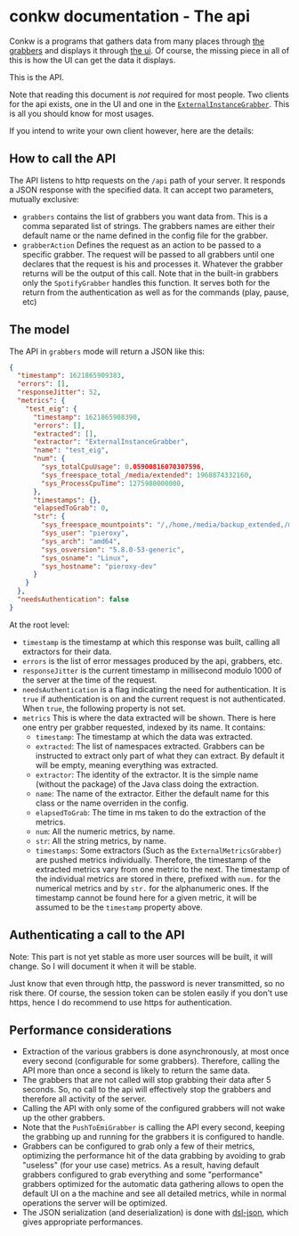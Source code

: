 # conkw documentation - The api

Conkw is a programs that gathers data from many places through [the grabbers](LIST_GRABBERS.md) and displays it through [the ui](UI.md). Of course, the missing piece in all of this is how the UI can get the data it displays.

This is the API. 

Note that reading this document is *not* required for most people. Two clients for the api exists, one in the UI and one in the [`ExternalInstanceGrabber`](GRABBER_EIG.md). This is all you should know for most usages.

If you intend to write your own client however, here are the details:

## How to call the API

The API listens to http requests on the `/api` path of your server. It responds a JSON response with the specified data. It can accept two parameters, mutually exclusive:

* `grabbers` contains the list of grabbers you want data from. This is a comma separated list of strings. The grabbers names are either their default name or the name defined in the config file for the grabber.
* `grabberAction` Defines the request as an action to be passed to a specific grabber. The request will be passed to all grabbers until one declares that the request is his and processes it. Whatever the grabber returns will be the output of this call. Note that in the built-in grabbers only the `SpotifyGrabber` handles this function. It serves both for the return from the authentication as well as for the commands (play, pause, etc)


## The model
The API in `grabbers` mode will return a JSON like this:

```json
{
  "timestamp": 1621865909383,
  "errors": [],
  "responseJitter": 52,
  "metrics": {
    "test_eig": {
      "timestamp": 1621865908390,
      "errors": [],
      "extracted": [],
      "extractor": "ExternalInstanceGrabber",
      "name": "test_eig",
      "num": {
        "sys_totalCpuUsage": 0.05900816070307596,
        "sys_freespace_total_/media/extended": 1968874332160,
        "sys_ProcessCpuTime": 1275980000000,
      },
      "timestamps": {},
      "elapsedToGrab": 0,
      "str": {
        "sys_freespace_mountpoints": "/,/home,/media/backup_extended,/media/extended,/media/Travail,/media/movies,/media/rw-media",
        "sys_user": "pieroxy",
        "sys_arch": "amd64",
        "sys_osversion": "5.8.0-53-generic",
        "sys_osname": "Linux",
        "sys_hostname": "pieroxy-dev"
      }
    }
  },
  "needsAuthentication": false
}
```

At the root level:

* `timestamp` is the timestamp at which this response was built, calling all extractors for their data.
* `errors` is the list of error messages produced by the api, grabbers, etc.
* `responseJitter` is the current timestamp in millisecond modulo 1000 of the server at the time of the request. 
* `needsAuthentication` is a flag indicating the need for authentication. It is `true` if authentication is on and the current request is not authenticated. When `true`, the following property is not set.
* `metrics` This is where the data extracted will be shown. There is here one entry per grabber requested, indexed by its name. It contains:
   * `timestamp`: The timestamp at which the data was extracted.
   * `extracted`: The list of namespaces extracted. Grabbers can be instructed to extract only part of what they can extract. By default it will be empty, meaning everything was extracted.
   * `extractor`: The identity of the extractor. It is the simple name (without the package) of the Java class doing the extraction.
   * `name`: The name of the extractor. Either the default name for this class or the name overriden in the config.
   * `elapsedToGrab`: The time in ms taken to do the extraction of the metrics.
   * `num`: All the numeric metrics, by name.
   * `str`: All the string metrics, by name.
   * `timestamps`: Some extractors (Such as the `ExternalMetricsGrabber`) are pushed metrics individually. Therefore, the timestamp of the extracted metrics vary from one metric to the next. The timestamp of the individual metrics are stored in there, prefixed with `num.` for the numerical metrics and by `str.` for the alphanumeric ones. If the timestamp cannot be found here for a given metric, it will be assumed to be the `timestamp` property above.


## Authenticating a call to the API

Note: This part is not yet stable as more user sources will be built, it will change. So I will document it when it will be stable.

Just know that even through http, the password is never transmitted, so no risk there. Of course, the session token can be stolen easily if you don't use https, hence I do recommend to use https for authentication.

## Performance considerations

* Extraction of the various grabbers is done asynchronously, at most once every second (configurable for some grabbers). Therefore, calling the API more than once a second is likely to return the same data.
* The grabbers that are not called will stop grabbing their data after 5 seconds. So, no call to the api will effectively stop the grabbers and therefore all activity of the server.
* Calling the API with only some of the configured grabbers will not wake up the other grabbers. 
* Note that the `PushToEmiGrabber` is calling the API every second, keeping the grabbing up and running for the grabbers it is configured to handle.
* Grabbers can be configured to grab only a few of their metrics, optimizing the performance hit of the data grabbing by avoiding to grab "useless" (for your use case) metrics. As a result, having default grabbers configured to grab everything and some "performance" grabbers optimized for the automatic data gathering allows to open the default UI on a the machine and see all detailed metrics, while in normal operations the server will be optimized.
* The JSON serialization (and deserialization) is done with [dsl-json](https://github.com/ngs-doo/dsl-json/), which gives appropriate performances.


